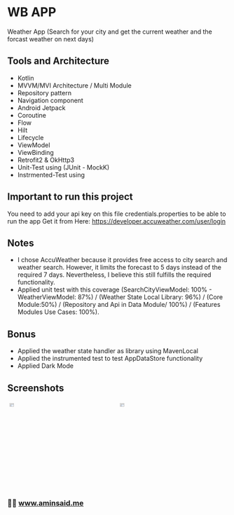 # WB APP
Weather App (Search for your city and get the current weather and the forcast weather on next days)

## Tools and Architecture
- Kotlin
- MVVM/MVI Architecture / Multi Module
- Repository pattern
- Navigation component
- Android Jetpack
- Coroutine
- Flow
- Hilt
- Lifecycle
- ViewModel
- ViewBinding
- Retrofit2 & OkHttp3
- Unit-Test using (JUnit - MockK)
- Instrmented-Test using 

## Important to run this project
You need to add your api key on this file credentials.properties to be able to run the app Get it from Here: https://developer.accuweather.com/user/login 

## Notes
- I chose AccuWeather because it provides free access to city search and weather search. However, it limits the forecast to 5 days instead of the required 7 days. Nevertheless, I believe this still fulfills the required functionality.
- Applied unit test with this coverage (SearchCityViewModel: 100% - WeatherViewModel: 87%) / (Weather State Local Library: 96%) / (Core Module:50%) / (Repository and Api in Data Module/ 100%) / (Features Modules Use Cases: 100%).


## Bonus
- Applied the weather state handler as library using MavenLocal 
- Applied the instrumented test to test AppDataStore functionality 
- Applied Dark Mode  
 

## Screenshots 

<div style="display: flex;">
    <div style="flex: 25%; padding: 5px;">
        <img src="https://i.ibb.co/QMRKL9m/Screenshot-1696494455.png" alt="ScreenShot" width="20%"/>
    </div>
    <div style="flex: 25%; padding: 5px;">
        <img src="https://i.ibb.co/GFS33zh/Screenshot-1696494463.png" alt="ScreenShot" width="20%"/>
    </div>
</div>

### 👨‍💻 www.aminsaid.me

